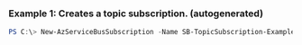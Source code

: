 ### Example 1: Creates a topic subscription. (autogenerated)
```powershell
PS C:\> New-AzServiceBusSubscription -Name SB-TopicSubscription-Example1 -Namespace {Namespace} -ResourceGroupName MyResourceGroup -Topic {Topic}
```

